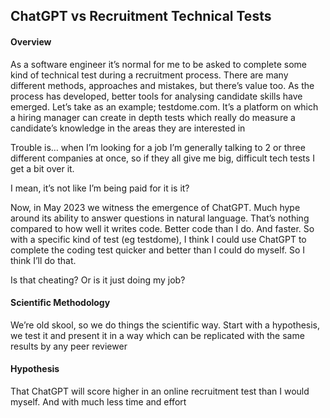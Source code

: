 ## ChatGPT vs Recruitment Technical Tests

#### Overview

As a software engineer it’s normal for me to be asked to complete some kind of technical test during a recruitment process. There are many different methods, approaches and mistakes, but there’s value too. As the process has developed, better tools for analysing candidate skills have emerged. Let’s take as an example; testdome.com. It’s a platform on which a hiring manager can create in depth tests which really do measure a candidate’s knowledge in the areas they are interested in

Trouble is… when I’m looking for a job I’m generally talking to 2 or three different companies at once, so if they all give me big, difficult tech tests I get a bit over it. 

I mean, it’s not like I’m being paid for it is it?

 Now, in May 2023 we witness the emergence of ChatGPT. Much hype around its ability to answer questions in natural language. That’s nothing compared to how well it writes code. Better code than I do. And faster. So with a specific kind of test (eg testdome), I think I could use ChatGPT to complete the coding test quicker and better than I could do myself. So I think I’ll do that.

Is that cheating? Or is it just doing my job?

#### Scientific Methodology

We’re old skool, so we do things the scientific way. Start with a hypothesis, we test it and present it in a way which can be replicated with the same results by any peer reviewer

#### Hypothesis

That ChatGPT will score higher in an online recruitment test than I would myself. And with much less time and effort